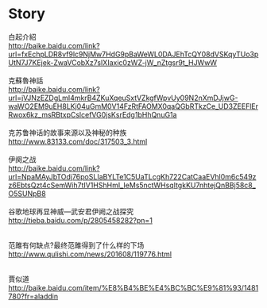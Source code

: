 # Story

白起介紹<br>
http://baike.baidu.com/link?url=fxEchpLDR8vf9lc9NjMw7HdG9pBaWeWL0DAJEhTcQY08dVSKqyTUo3pUtN7J7KEjek-ZwaVCobXz7sIXIaxic0zWZ-jW_nZtgsr9t_HJWwW<br><br>
克蘇魯神話<br>
http://baike.baidu.com/link?url=jVJNzEZDgLmI4mkrB4ZKuXqeuSxtVZkgfWpvUy09N2nXmDJjwG-waWO2EM9uEH8LKj04uGmM0V14FzRtFAOMX0qaQGbRTkzCe_UD3ZEEFlErRwox6kz_msRBtxpCslcefVG0jsKsrEdg1bHhQnuG1a<br><br>
克苏鲁神话的故事来源以及神秘的种族<br>
http://www.83133.com/doc/317503_3.html<br><br>
伊阕之战<br>
http://baike.baidu.com/link?url=NpaMAyJbTOdj76poSLIaBYLTe1C5UaTLcgKh722CatCaaEVhl0m6c549zz6EbtsQzt4cSemWih7tIV1HShHmI_IeMs5nctWHsqItgkKU7nhtejQnBBj58c8_O5SUNpB8<br><br>
谷歌地球再显神威—武安君伊阙之战探究<br>
http://tieba.baidu.com/p/2805458282?pn=1<br><br>

范雎有何缺点?最终范雎得到了什么样的下场<br>
http://www.qulishi.com/news/201608/119776.html<br><br>

賈似道<br>
http://baike.baidu.com/item/%E8%B4%BE%E4%BC%BC%E9%81%93/1481780?fr=aladdin<br><br>

